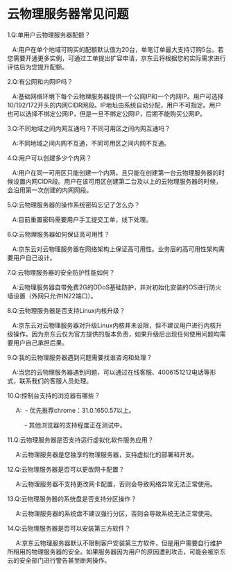 # 云物理服务器常见问题

1.Q:单用户云物理服务器配额？

&nbsp;&nbsp;&nbsp;A:用户在单个地域可购买的配额默认值为20台，单笔订单最大支持订购5台。若您需要开通更多实例，可通过工单提出扩容申请，京东云将根据您的实际需求进行评估后为您提升配额。

2.Q:有公网和内网IP吗？

&nbsp;&nbsp;&nbsp;A:基础网络环境下每个云物理服务器提供一个公网IP和一个内网IP。用户可选择10/192/172开头的内网CIDR网段。IP地址由系统自动分配，用户不可指定。用户也可以选择不绑定公网IP，但是一旦不绑定公网IP，后期不能购买公网IP。

3.Q:不同地域之间内网互通吗？不同可用区之间内网互通吗？

&nbsp;&nbsp;&nbsp;A:不同地域之间内网不互通，不同可用区之间内网不互通。

4.Q:用户可以创建多少个内网？

&nbsp;&nbsp;&nbsp;A:用户在同一可用区只能创建一个内网，且只能在创建第一台云物理服务器的时候设置内网CIDR段。用户在该可用区创建第二台及以上的云物理服务器的时候，会沿用第一次创建的内网网段。

5.Q:云物理服务器的操作系统密码忘记了怎么办？

&nbsp;&nbsp;&nbsp;A:目前重置密码需要用户手工提交工单，线下处理。

6.Q:云物理服务器如何保证高可用性？

&nbsp;&nbsp;&nbsp;A:京东云对云物理服务器在网络架构上保证高可用性。业务层的高可用性架构需要用户自己设计。

7.Q:云物理服务器的安全防护性能如何？

&nbsp;&nbsp;&nbsp;A:云物理服务器自带免费2G的DDoS基础防护，并对初始化安装的OS进行防火墙设置（外网只允许IN22端口）。

8.Q:云物理服务器是否支持Linux内核升级？

&nbsp;&nbsp;&nbsp;A:京东云对云物理服务器对升级Linux内核并未设限，但不建议用户进行内核升级操作。因为京东云仅为官方提供的版本负责，如果升级后出现任何使用问题均需要用户自己承担后果。

9.Q:我的云物理服务器遇到问题需要找谁咨询和处理？

&nbsp;&nbsp;&nbsp;A:当您的云物理服务器遇到问题，可以通过在线客服、4006151212电话等形式，联系我们的客服人员处理。

10.Q:控制台支持的浏览器有哪些？

&nbsp;&nbsp;&nbsp;&nbsp;&nbsp;A:
&nbsp;- 优先推荐chrome：31.0.1650.57以上。

&nbsp;&nbsp;&nbsp;&nbsp;&nbsp;&nbsp;&nbsp;&nbsp;&nbsp;&nbsp;- 其他浏览器的支持程度正在测试中。

11.Q:云物理服务器是否支持运行虚拟化软件服务应用？

&nbsp;&nbsp;&nbsp;&nbsp;&nbsp;A:云物理服务器是您独享的物理服务器，支持虚拟化的部署和开发。

12.Q:云物理服务器是否可以更改网卡配置？

&nbsp;&nbsp;&nbsp;&nbsp;&nbsp;A:云物理服务器不支持更改网卡配置，否则会导致网络异常无法正常使用。

13.Q:云物理服务器的系统盘是否支持分区操作？

&nbsp;&nbsp;&nbsp;&nbsp;&nbsp;A:云物理服务器的系统盘不建议强行分区，否则会导致系统无法正常使用。

14.Q:云物理服务器是否可以安装第三方软件？

&nbsp;&nbsp;&nbsp;&nbsp;&nbsp;A:京东云物理服务器默认不限制客户安装第三方软件，但是用户需要自行维护所租用的物理服务器的安全。如果服务器因为用户的原因遭到攻击，可能会被京东云的安全部门进行警告甚至断网操作。
